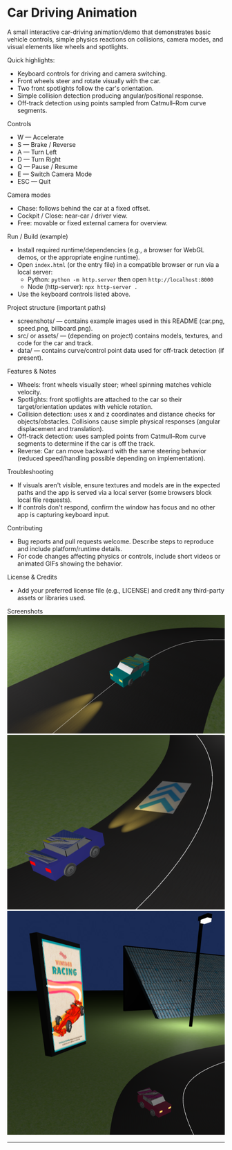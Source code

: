 # Car Driving Animation

A small interactive car-driving animation/demo that demonstrates basic vehicle controls, simple physics reactions on collisions, camera modes, and visual elements like wheels and spotlights.

Quick highlights:
- Keyboard controls for driving and camera switching.
- Front wheels steer and rotate visually with the car.
- Two front spotlights follow the car's orientation.
- Simple collision detection producing angular/positional response.
- Off-track detection using points sampled from Catmull–Rom curve segments.

Controls
- W — Accelerate
- S — Brake / Reverse
- A — Turn Left
- D — Turn Right
- Q — Pause / Resume
- E — Switch Camera Mode
- ESC — Quit

Camera modes
- Chase: follows behind the car at a fixed offset.
- Cockpit / Close: near-car / driver view.
- Free: movable or fixed external camera for overview.

Run / Build (example)
- Install required runtime/dependencies (e.g., a browser for WebGL demos, or the appropriate engine runtime).
- Open `index.html` (or the entry file) in a compatible browser or run via a local server:
  - Python: `python -m http.server` then open `http://localhost:8000`
  - Node (http-server): `npx http-server .`
- Use the keyboard controls listed above.

Project structure (important paths)
- screenshots/ — contains example images used in this README (car.png, speed.png, billboard.png).
- src/ or assets/ — (depending on project) contains models, textures, and code for the car and track.
- data/ — contains curve/control point data used for off-track detection (if present).

Features & Notes
- Wheels: front wheels visually steer; wheel spinning matches vehicle velocity.
- Spotlights: front spotlights are attached to the car so their target/orientation updates with vehicle rotation.
- Collision detection: uses x and z coordinates and distance checks for objects/obstacles. Collisions cause simple physical responses (angular displacement and translation).
- Off-track detection: uses sampled points from Catmull–Rom curve segments to determine if the car is off the track.
- Reverse: Car can move backward with the same steering behavior (reduced speed/handling possible depending on implementation).

Troubleshooting
- If visuals aren't visible, ensure textures and models are in the expected paths and the app is served via a local server (some browsers block local file requests).
- If controls don't respond, confirm the window has focus and no other app is capturing keyboard input.

Contributing
- Bug reports and pull requests welcome. Describe steps to reproduce and include platform/runtime details.
- For code changes affecting physics or controls, include short videos or animated GIFs showing the behavior.

License & Credits
- Add your preferred license file (e.g., LICENSE) and credit any third-party assets or libraries used.

Screenshots
![Car](screenshots/car.png)
![Speed meter](screenshots/speed.png)
![Billboard](screenshots/billboard.png)

---
